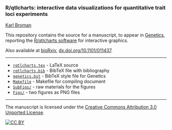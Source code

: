 ### R/qtlcharts: interactive data visualizations for quantitative trait loci experiments

[Karl Broman](http://kbroman.org)

This repository contains the source for a manuscript, to appear in
[Genetics](http://www.genetics.org), reporting the
[R/qtlcharts software](http://kbroman.org/qtlcharts) for interactive
graphics.

Also available at [bioRxiv](http://biorxiv.org/content/early/2014/11/14/011437),
[dx.doi.org/10.1101/011437](http://dx.doi.org/10.1101/011437).

---

- [`rqtlcharts.tex`](rqtlcharts.tex) - LaTeX source
- [`rqtlcharts.bib`](rqtlcharts.bib) - BibTeX file with bibliography
- [`genetics.bst`](genetics.bst) - BibTeX style file for Genetics
- [`Makefile`](Makefile) - Makefile for compiling document
- [`SubFigs/`](https://github.com/kbroman/Paper_Rqtlcharts/tree/master/SubFigs) - raw materials for the figures
- [`Figs/`](https://github.com/kbroman/Paper_Rqtlcharts/tree/master/Figs) - two figures as PNG files

---


The manuscript is licensed under the
[Creative Commons Attribution 3.0 Unported License](http://creativecommons.org/licenses/by/3.0/).

[![CC BY](http://i.creativecommons.org/l/by/3.0/88x31.png)](http://creativecommons.org/licenses/by/3.0/)
